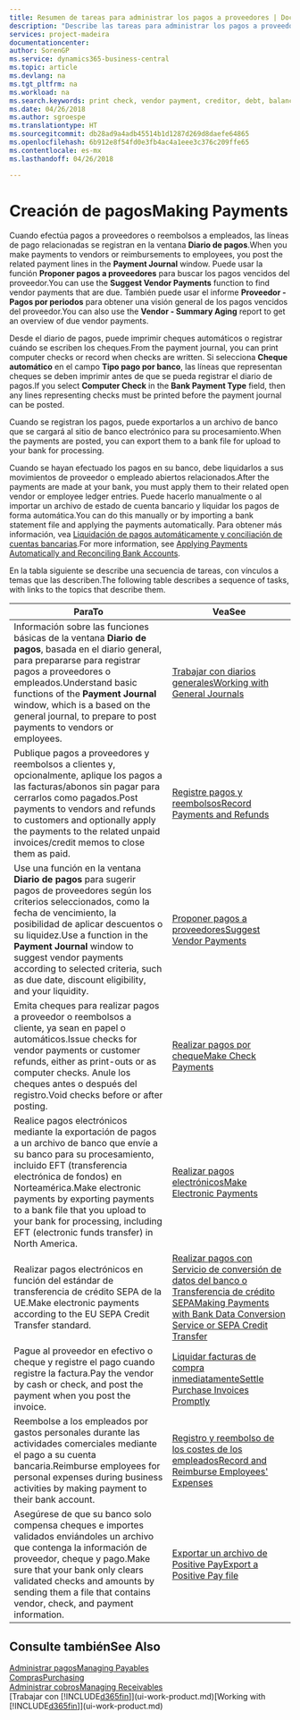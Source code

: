 ```yaml
---
title: Resumen de tareas para administrar los pagos a proveedores | Documentos de Microsoft
description: "Describe las tareas para administrar los pagos a proveedores o acreedores, incluido el registro de líneas de pago y la obtención de un resumen del saldo vencido."
services: project-madeira
documentationcenter: 
author: SorenGP
ms.service: dynamics365-business-central
ms.topic: article
ms.devlang: na
ms.tgt_pltfrm: na
ms.workload: na
ms.search.keywords: print check, vendor payment, creditor, debt, balance due, AP
ms.date: 04/26/2018
ms.author: sgroespe
ms.translationtype: HT
ms.sourcegitcommit: db28ad9a4adb45514b1d1287d269d8daefe64865
ms.openlocfilehash: 6b912e8f54fd0e3fb4ac4a1eee3c376c209ffe65
ms.contentlocale: es-mx
ms.lasthandoff: 04/26/2018

---
```

# <a name="making-payments"></a><span data-ttu-id="4cca5-103">Creación de pagos</span><span class="sxs-lookup"><span data-stu-id="4cca5-103">Making Payments</span></span>
<span data-ttu-id="4cca5-104">Cuando efectúa pagos a proveedores o reembolsos a empleados, las líneas de pago relacionadas se registran en la ventana **Diario de pagos**.</span><span class="sxs-lookup"><span data-stu-id="4cca5-104">When you make payments to vendors or reimbursements to employees, you post the related payment lines in the **Payment Journal** window.</span></span> <span data-ttu-id="4cca5-105">Puede usar la función **Proponer pagos a proveedores** para buscar los pagos vencidos del proveedor.</span><span class="sxs-lookup"><span data-stu-id="4cca5-105">You can use the **Suggest Vendor Payments** function to find vendor payments that are due.</span></span> <span data-ttu-id="4cca5-106">También puede usar el informe **Proveedor - Pagos por periodos** para obtener una visión general de los pagos vencidos del proveedor.</span><span class="sxs-lookup"><span data-stu-id="4cca5-106">You can also use the **Vendor - Summary Aging** report to get an overview of due vendor payments.</span></span>

<span data-ttu-id="4cca5-107">Desde el diario de pagos, puede imprimir cheques automáticos o registrar cuándo se escriben los cheques.</span><span class="sxs-lookup"><span data-stu-id="4cca5-107">From the payment journal, you can print computer checks or record when checks are written.</span></span> <span data-ttu-id="4cca5-108">Si selecciona **Cheque automático** en el campo **Tipo pago por banco**, las líneas que representan cheques se deben imprimir antes de que se pueda registrar el diario de pagos.</span><span class="sxs-lookup"><span data-stu-id="4cca5-108">If you select **Computer Check** in the **Bank Payment Type** field, then any lines representing checks must be printed before the payment journal can be posted.</span></span>

<span data-ttu-id="4cca5-109">Cuando se registran los pagos, puede exportarlos a un archivo de banco que se cargará al sitio de banco electrónico para su procesamiento.</span><span class="sxs-lookup"><span data-stu-id="4cca5-109">When the payments are posted, you can export them to a bank file for upload to your bank for processing.</span></span>

<span data-ttu-id="4cca5-110">Cuando se hayan efectuado los pagos en su banco, debe liquidarlos a sus movimientos de proveedor o empleado abiertos relacionados.</span><span class="sxs-lookup"><span data-stu-id="4cca5-110">After the payments are made at your bank, you must apply them to their related open vendor or employee ledger entries.</span></span> <span data-ttu-id="4cca5-111">Puede hacerlo manualmente o al importar un archivo de estado de cuenta bancario y liquidar los pagos de forma automática.</span><span class="sxs-lookup"><span data-stu-id="4cca5-111">You can do this manually or by importing a bank statement file and applying the payments automatically.</span></span> <span data-ttu-id="4cca5-112">Para obtener más información, vea [Liquidación de pagos automáticamente y conciliación de cuentas bancarias](receivables-apply-payments-auto-reconcile-bank-accounts.md).</span><span class="sxs-lookup"><span data-stu-id="4cca5-112">For more information, see [Applying Payments Automatically and Reconciling Bank Accounts](receivables-apply-payments-auto-reconcile-bank-accounts.md).</span></span>

<span data-ttu-id="4cca5-113">En la tabla siguiente se describe una secuencia de tareas, con vínculos a temas que las describen.</span><span class="sxs-lookup"><span data-stu-id="4cca5-113">The following table describes a sequence of tasks, with links to the topics that describe them.</span></span>

| <span data-ttu-id="4cca5-114">Para</span><span class="sxs-lookup"><span data-stu-id="4cca5-114">To</span></span> | <span data-ttu-id="4cca5-115">Vea</span><span class="sxs-lookup"><span data-stu-id="4cca5-115">See</span></span> |
| --- | --- |
|<span data-ttu-id="4cca5-116">Información sobre las funciones básicas de la ventana **Diario de pagos**, basada en el diario general, para prepararse para registrar pagos a proveedores o empleados.</span><span class="sxs-lookup"><span data-stu-id="4cca5-116">Understand basic functions of the **Payment Journal** window, which is a based on the general journal, to prepare to post payments to vendors or employees.</span></span>|[<span data-ttu-id="4cca5-117">Trabajar con diarios generales</span><span class="sxs-lookup"><span data-stu-id="4cca5-117">Working with General Journals</span></span>](ui-work-general-journals.md)|
|<span data-ttu-id="4cca5-118">Publique pagos a proveedores y reembolsos a clientes y, opcionalmente, aplique los pagos a las facturas/abonos sin pagar para cerrarlos como pagados.</span><span class="sxs-lookup"><span data-stu-id="4cca5-118">Post payments to vendors and refunds to customers and optionally apply the payments to the related unpaid invoices/credit memos to close them as paid.</span></span>|[<span data-ttu-id="4cca5-119">Registre pagos y reembolsos</span><span class="sxs-lookup"><span data-stu-id="4cca5-119">Record Payments and Refunds</span></span>](payables-how-post-payments-refunds.md)|
| <span data-ttu-id="4cca5-120">Use una función en la ventana **Diario de pagos** para sugerir pagos de proveedores según los criterios seleccionados, como la fecha de vencimiento, la posibilidad de aplicar descuentos o su liquidez.</span><span class="sxs-lookup"><span data-stu-id="4cca5-120">Use a function in the **Payment Journal** window to suggest vendor payments according to selected criteria, such as due date, discount eligibility, and your liquidity.</span></span> |[<span data-ttu-id="4cca5-121">Proponer pagos a proveedores</span><span class="sxs-lookup"><span data-stu-id="4cca5-121">Suggest Vendor Payments</span></span>](payables-how-suggest-vendor-payments.md) |
| <span data-ttu-id="4cca5-122">Emita cheques para realizar pagos a proveedor o reembolsos a cliente, ya sean en papel o automáticos.</span><span class="sxs-lookup"><span data-stu-id="4cca5-122">Issue checks for vendor payments or customer refunds, either as print-outs or as computer checks.</span></span> <span data-ttu-id="4cca5-123">Anule los cheques antes o después del registro.</span><span class="sxs-lookup"><span data-stu-id="4cca5-123">Void checks before or after posting.</span></span> |[<span data-ttu-id="4cca5-124">Realizar pagos por cheque</span><span class="sxs-lookup"><span data-stu-id="4cca5-124">Make Check Payments</span></span>](payables-how-work-checks.md) |
|<span data-ttu-id="4cca5-125">Realice pagos electrónicos mediante la exportación de pagos a un archivo de banco que envíe a su banco para su procesamiento, incluido EFT (transferencia electrónica de fondos) en Norteamérica.</span><span class="sxs-lookup"><span data-stu-id="4cca5-125">Make electronic payments by exporting payments to a bank file that you upload to your bank for processing, including EFT (electronic funds transfer) in North America.</span></span> |[<span data-ttu-id="4cca5-126">Realizar pagos electrónicos</span><span class="sxs-lookup"><span data-stu-id="4cca5-126">Make Electronic Payments</span></span>](payables-how-export-payments-bank-file.md)|
|<span data-ttu-id="4cca5-127">Realizar pagos electrónicos en función del estándar de transferencia de crédito SEPA de la UE.</span><span class="sxs-lookup"><span data-stu-id="4cca5-127">Make electronic payments according to the EU SEPA Credit Transfer standard.</span></span>|[<span data-ttu-id="4cca5-128">Realizar pagos con Servicio de conversión de datos del banco o Transferencia de crédito SEPA</span><span class="sxs-lookup"><span data-stu-id="4cca5-128">Making Payments with Bank Data Conversion Service or SEPA Credit Transfer</span></span>](finance-make-payments-with-bank-data-conversion-service-or-sepa-credit-transfer.md)|
| <span data-ttu-id="4cca5-129">Pague al proveedor en efectivo o cheque y registre el pago cuando registre la factura.</span><span class="sxs-lookup"><span data-stu-id="4cca5-129">Pay the vendor by cash or check, and post the payment when you post the invoice.</span></span> |[<span data-ttu-id="4cca5-130">Liquidar facturas de compra inmediatamente</span><span class="sxs-lookup"><span data-stu-id="4cca5-130">Settle Purchase Invoices Promptly</span></span>](finance-how-to-settle-purchase-invoices-promptly.md) |
|<span data-ttu-id="4cca5-131">Reembolse a los empleados por gastos personales durante las actividades comerciales mediante el pago a su cuenta bancaria.</span><span class="sxs-lookup"><span data-stu-id="4cca5-131">Reimburse employees for personal expenses during business activities by making payment to their bank account.</span></span>|[<span data-ttu-id="4cca5-132">Registro y reembolso de los costes de los empleados</span><span class="sxs-lookup"><span data-stu-id="4cca5-132">Record and Reimburse Employees' Expenses</span></span>](finance-how-record-reimburse-employee-expenses.md)|
| <span data-ttu-id="4cca5-133">Asegúrese de que su banco solo compensa cheques e importes validados enviándoles un archivo que contenga la información de proveedor, cheque y pago.</span><span class="sxs-lookup"><span data-stu-id="4cca5-133">Make sure that your bank only clears validated checks and amounts by sending them a file that contains vendor, check, and payment information.</span></span> |[<span data-ttu-id="4cca5-134">Exportar un archivo de Positive Pay</span><span class="sxs-lookup"><span data-stu-id="4cca5-134">Export a Positive Pay file</span></span>](finance-how-positive-pay.md) |

## <a name="see-also"></a><span data-ttu-id="4cca5-135">Consulte también</span><span class="sxs-lookup"><span data-stu-id="4cca5-135">See Also</span></span>
[<span data-ttu-id="4cca5-136">Administrar pagos</span><span class="sxs-lookup"><span data-stu-id="4cca5-136">Managing Payables</span></span>](payables-manage-payables.md)  
[<span data-ttu-id="4cca5-137">Compras</span><span class="sxs-lookup"><span data-stu-id="4cca5-137">Purchasing</span></span>](purchasing-manage-purchasing.md)  
[<span data-ttu-id="4cca5-138">Administrar cobros</span><span class="sxs-lookup"><span data-stu-id="4cca5-138">Managing Receivables</span></span>](receivables-manage-receivables.md)  
<span data-ttu-id="4cca5-139">[Trabajar con [!INCLUDE[d365fin](includes/d365fin_md.md)]](ui-work-product.md)</span><span class="sxs-lookup"><span data-stu-id="4cca5-139">[Working with [!INCLUDE[d365fin](includes/d365fin_md.md)]](ui-work-product.md)</span></span>  

